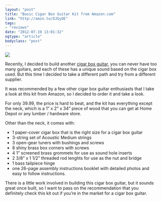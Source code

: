 ```yaml
---
layout: "post"
title: "Basic Cigar Box Guitar Kit from Amazon.com"
link: "http://amzn.to/OJGyOE"
tags: 
- "reviews"
date: "2012-07-19 13:01:32"
ogtype: "article"
bodyclass: "post"
---
```


![](http://cdn.rogerstringer.com/media/cigarbox.jpg)

Recently, I decided to build another [cigar box guitar](http://rogerstringer.com/2011/07/05/best-place-to-buy-cigar-box-guitar-kits), you can never have too many guitars, and each of these has a unique sound based on the cigar box used. But this time I decided to take a different path and try from a different supplier.

It was recommended by a few other cigar box guitar enthusiasts that I take a look at this kit from Amazon, so I decided to order it and take a look.

For only 39.99, the price is hard to beat, and the kit has everything except the neck, which is a 1” x 2” x 34” piece of wood that you can get at Home Depot or any lumber / hardware store.

Other than the neck, it comes with:

- 1 paper-cover cigar box that is the right size for a cigar box guitar
- 3-string set of Acoustic Medium strings
- 3 open-gear tuners with bushings and screws
- 8 shiny brass box corners with screws
- 4 1” screened brass grommets for use as sound hole inserts
- 2 3/8” x 1 1/2” threaded rod lenghts for use as the nut and bridge
- 1 bass tailpiece hinge
- one 26-page assembly instructions booklet with detailed photos and easy to follow instructions.

There is a little work involved in building this cigar box guitar, but it sounds great once built, so I want to pass on the recommendation that you definitely check this kit out if you’re in the market for a cigar box guitar.